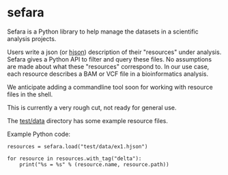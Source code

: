 # sefara

Sefara is a Python library to help manage the datasets in a scientific analysis projects.

Users write a json (or [hjson](http://hjson.org/)) description of their "resources" under analysis. Sefara gives a Python API to filter and query these files. No assumptions are made about what these "resources" correspond to. In our use case, each resource describes a BAM or VCF file in a bioinformatics analysis.

We anticipate adding a commandline tool soon for working with resource files in the shell.

This is currently a very rough cut, not ready for general use.

The [test/data](test/data) directory has some example resource files.

Example Python code:
```
resources = sefara.load("test/data/ex1.hjson")

for resource in resources.with_tag("delta"):
    print("%s = %s" % (resource.name, resource.path))
```